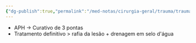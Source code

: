 ```yaml
---
{"dg-publish":true,"permalink":"/med-notas/cirurgia-geral/trauma/trauma-toracico/pneumotorax-aberto/"}
---
```


- APH -> Curativo de 3 pontas
- Tratamento definitivo > rafia da lesão + drenagem em selo d'água